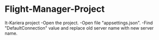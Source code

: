 # Flight-Manager-Project
It-Kariera project
-Open the project.
-Open file "appsettings.json".
-Find "DefaultConnection" value and replace old server name with new server name.
